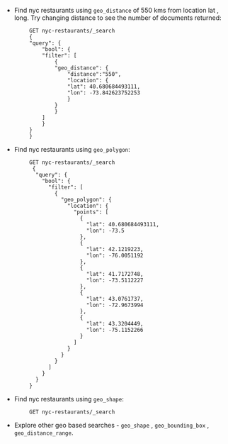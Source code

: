 * Find nyc restaurants using `geo_distance` of 550 kms from location lat , long. Try changing distance to see the number of documents returned:
```
        GET nyc-restaurants/_search
        {
        "query": {
            "bool": {
            "filter": [
                {
                "geo_distance": {
                    "distance":"550",
                    "location": {
                    "lat": 40.680684493111,
                    "lon": -73.842623752253
                    }
                }
                }
            ]
            }
        }
        }
```
*  Find nyc restaurants using `geo_polygon`:
```
        GET nyc-restaurants/_search
         {
          "query": {
            "bool": {
              "filter": [
                {
                  "geo_polygon": {
                    "location": {
                      "points": [
                        {
                          "lat": 40.680684493111,
                          "lon": -73.5
                        },
                        {
                          "lat": 42.1219223,
                          "lon": -76.0051192
                        },
                        {
                          "lat": 41.7172748,
                          "lon": -73.5112227
                        },
                        {
                          "lat": 43.0761737,
                          "lon": -72.9673994
                        },
                        {
                          "lat": 43.3204449,
                          "lon": -75.1152266
                        }
                      ]
                    }
                  }
                }
              ]
            }
          }
        }
```
* Find nyc restaurants using `geo_shape`: 
```
        GET nyc-restaurants/_search

```

* Explore other geo based searches - `geo_shape` , `geo_bounding_box` , `geo_distance_range`.
